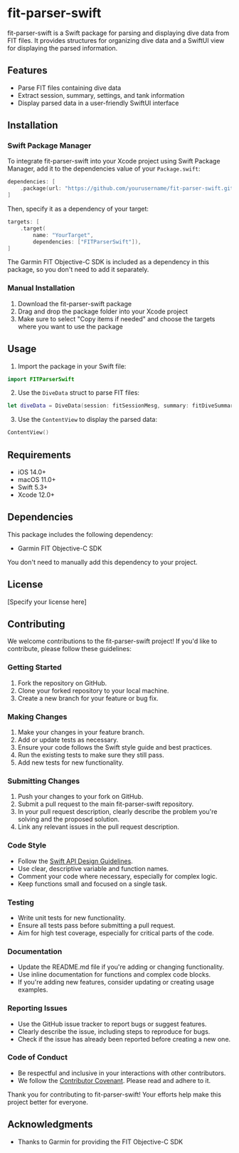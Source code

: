 # fit-parser-swift

fit-parser-swift is a Swift package for parsing and displaying dive data from FIT files. It provides structures for organizing dive data and a SwiftUI view for displaying the parsed information.

## Features

- Parse FIT files containing dive data
- Extract session, summary, settings, and tank information
- Display parsed data in a user-friendly SwiftUI interface

## Installation

### Swift Package Manager

To integrate fit-parser-swift into your Xcode project using Swift Package Manager, add it to the dependencies value of your `Package.swift`:

```swift
dependencies: [
    .package(url: "https://github.com/yourusername/fit-parser-swift.git", .upToNextMajor(from: "1.0.0"))
]
```

Then, specify it as a dependency of your target:

```swift
targets: [
    .target(
        name: "YourTarget",
        dependencies: ["FITParserSwift"]),
]
```

The Garmin FIT Objective-C SDK is included as a dependency in this package, so you don't need to add it separately.

### Manual Installation

1. Download the fit-parser-swift package
2. Drag and drop the package folder into your Xcode project
3. Make sure to select "Copy items if needed" and choose the targets where you want to use the package

## Usage

1. Import the package in your Swift file:

```swift
import FITParserSwift
```

2. Use the `DiveData` struct to parse FIT files:

```swift
let diveData = DiveData(session: fitSessionMesg, summary: fitDiveSummaryMesg, settings: fitDiveSettingsMesg, tankSummaries: fitTankSummaryMesgs, tankUpdates: fitTankUpdateMesgs)
```

3. Use the `ContentView` to display the parsed data:

```swift
ContentView()
```

## Requirements

- iOS 14.0+
- macOS 11.0+
- Swift 5.3+
- Xcode 12.0+

## Dependencies

This package includes the following dependency:

- Garmin FIT Objective-C SDK

You don't need to manually add this dependency to your project.

## License

[Specify your license here]

## Contributing

We welcome contributions to the fit-parser-swift project! If you'd like to contribute, please follow these guidelines:

### Getting Started

1. Fork the repository on GitHub.
2. Clone your forked repository to your local machine.
3. Create a new branch for your feature or bug fix.

### Making Changes

1. Make your changes in your feature branch.
2. Add or update tests as necessary.
3. Ensure your code follows the Swift style guide and best practices.
4. Run the existing tests to make sure they still pass.
5. Add new tests for new functionality.

### Submitting Changes

1. Push your changes to your fork on GitHub.
2. Submit a pull request to the main fit-parser-swift repository.
3. In your pull request description, clearly describe the problem you're solving and the proposed solution.
4. Link any relevant issues in the pull request description.

### Code Style

- Follow the [Swift API Design Guidelines](https://swift.org/documentation/api-design-guidelines/).
- Use clear, descriptive variable and function names.
- Comment your code where necessary, especially for complex logic.
- Keep functions small and focused on a single task.

### Testing

- Write unit tests for new functionality.
- Ensure all tests pass before submitting a pull request.
- Aim for high test coverage, especially for critical parts of the code.

### Documentation

- Update the README.md file if you're adding or changing functionality.
- Use inline documentation for functions and complex code blocks.
- If you're adding new features, consider updating or creating usage examples.

### Reporting Issues

- Use the GitHub issue tracker to report bugs or suggest features.
- Clearly describe the issue, including steps to reproduce for bugs.
- Check if the issue has already been reported before creating a new one.

### Code of Conduct

- Be respectful and inclusive in your interactions with other contributors.
- We follow the [Contributor Covenant](https://www.contributor-covenant.org/version/2/0/code_of_conduct/). Please read and adhere to it.

Thank you for contributing to fit-parser-swift! Your efforts help make this project better for everyone.

## Acknowledgments

- Thanks to Garmin for providing the FIT Objective-C SDK
